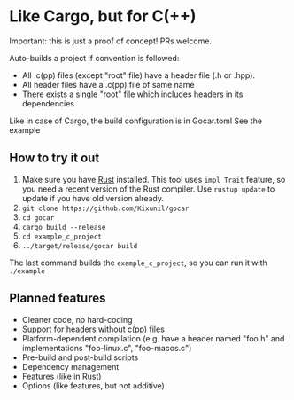 Like Cargo, but for C(++)
=========================

Important: this is just a proof of concept! PRs welcome.

Auto-builds a project if convention is followed:

* All .c(pp) files (except "root" file) have a header file (.h or .hpp).
* All header files have a .c(pp) file of same name
* There exists a single "root" file which includes headers in its dependencies

Like in case of Cargo, the build configuration is in Gocar.toml See the example

How to try it out
-----------------

1. Make sure you have [Rust](https://rust-lang.org) installed. This tool uses `impl Trait` feature, so you need a recent version of the Rust compiler. Use `rustup update` to update if you have old version already.
2. `git clone https://github.com/Kixunil/gocar`
3. `cd gocar`
4. `cargo build --release`
5. `cd example_c_project`
6. `../target/release/gocar build`

The last command builds the `example_c_project`, so you can run it with `./example`

Planned features
----------------

* Cleaner code, no hard-coding
* Support for headers without c(pp) files
* Platform-dependent compilation (e.g. have a header named "foo.h" and implementations "foo-linux.c", "foo-macos.c")
* Pre-build and post-build scripts
* Dependency management
* Features (like in Rust)
* Options (like features, but not additive)
